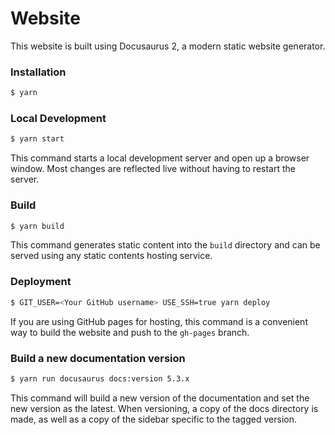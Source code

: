 # Website

This website is built using Docusaurus 2, a modern static website generator.

### Installation

```bash
$ yarn
```

### Local Development

```bash
$ yarn start
```

This command starts a local development server and open up a browser window. Most changes are reflected live without having to restart the server.

### Build

```bash
$ yarn build
```

This command generates static content into the `build` directory and can be served using any static contents hosting service.

### Deployment

```bash
$ GIT_USER=<Your GitHub username> USE_SSH=true yarn deploy
```

If you are using GitHub pages for hosting, this command is a convenient way to build the website and push to the `gh-pages` branch.

### Build a new documentation version

```bash
$ yarn run docusaurus docs:version 5.3.x
```

This command will build a new version of the documentation and set the new version as the latest.
When versioning, a copy of the docs directory is made, as well as a copy of the sidebar specific to the tagged version. 
